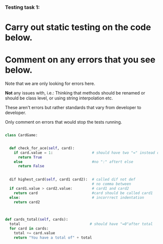 ### Testing task 1:

# Carry out static testing on the code below.
# Comment on any errors that you see below.

Note that we are only looking for errors here.

**Not** any issues with, i.e.: 
Thinking that methods should be renamed or should be class level, or using string interpolation etc. 

These aren't errors but rather standards that vary from developer to developer. 

Only comment on errors that would stop the tests running.

```python

class CardGame:


  def check_for_ace(self, card):
    if card.value = 1:                  # should have two "=" instead of one
      return True
    else                                #no ":" aftert else
      return False
   

  dif highest_card(self, card1 card2):  # called dif not def
                                        # no comma between
  if card1.value > card2.value:         # card1 and card2
    return card                         #card should be called card1
  else:                                 # incorrrect indentation
    return card2
  


def cards_total(self, cards):
  total                                # should have "=0"after total
  for card in cards:
    total += card.value
    return "You have a total of" + total
  
```
